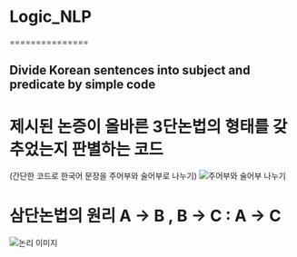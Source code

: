# Logic_NLP
===============



## Divide Korean sentences into subject and predicate by simple code 
# 제시된 논증이 올바른 3단논법의 형태를 갖추었는지 판별하는 코드


(간단한 코드로 한국어 문장을 주어부와 술어부로 나누기)
![주어부와 술어부 나누기](https://user-images.githubusercontent.com/79293543/233848029-baee4c24-9649-4e31-8112-be6173f029cd.png)

# 삼단논법의 원리 A -> B , B -> C :  A -> C
![논리 이미지](https://github.com/ssanatos/Logic_NLP/assets/79293543/69804ea1-0ba4-4908-aa65-d87c6dbfca70)
